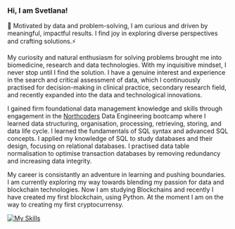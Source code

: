 ### Hi, I am Svetlana! 

🌱 Motivated by data and problem-solving, I am curious and driven by meaningful, impactful results. I find joy in exploring diverse perspectives and crafting solutions.⚡

My curiosity and natural enthusiasm for solving problems brought me into biomedicine, research and data technologies. With my inquisitive mindset, I never stop until I find the solution. I have a genuine interest and experience in the search and critical assessment of data, which I continuously practised for decision-making in clinical practice, secondary research field, and recently expanded into the data and technological innovations. 

I gained firm foundational data management knowledge and skills through engagement in the [Northcoders](https://northcoders.com/) Data Engineering bootcamp where I learned data structuring, organisation, processing, retrieving, storing, and data life cycle. I learned the fundamentals of SQL syntax and advanced SQL concepts. I applied my knowledge of SQL to study databases and their design, focusing on relational databases. I practised data table normalisation to optimise transaction databases by removing redundancy and increasing data integrity.

My career is consistantly an adventure in learning and pushing boundaries. I am currently exploring my way towards blending my passion for data and blockchain technologies. Now I am studying Blockchains and recently I have created my first blockchain, using Python. At the moment I am on the way to creating my first cryptocurrensy.


[![My Skills](https://skillicons.dev/icons?i=py,js,r,postgres,mysql,aws,anaconda,terraform,vscode,github,postman,flask&perline=6)](https://skillicons.dev)
